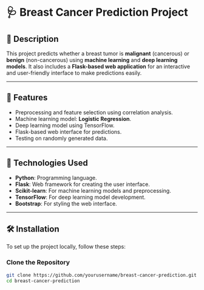 # 🩺 Breast Cancer Prediction Project

## 📜 Description
This project predicts whether a breast tumor is **malignant** (cancerous) or **benign** (non-cancerous) using **machine learning** and **deep learning models**. It also includes a **Flask-based web application** for an interactive and user-friendly interface to make predictions easily.

---

## 🧠 Features
- Preprocessing and feature selection using correlation analysis.
- Machine learning model: **Logistic Regression**.
- Deep learning model using TensorFlow.
- Flask-based web interface for predictions.
- Testing on randomly generated data.

---

## 🚀 Technologies Used
- **Python**: Programming language.
- **Flask**: Web framework for creating the user interface.
- **Scikit-learn**: For machine learning models and preprocessing.
- **TensorFlow**: For deep learning model development.
- **Bootstrap**: For styling the web interface.

---

## 🛠️ Installation
To set up the project locally, follow these steps:

### Clone the Repository
```bash
git clone https://github.com/yourusername/breast-cancer-prediction.git
cd breast-cancer-prediction
